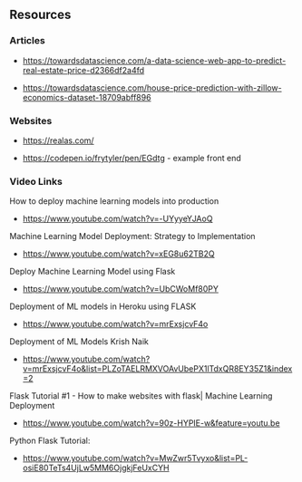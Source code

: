 ## Resources

### Articles

* https://towardsdatascience.com/a-data-science-web-app-to-predict-real-estate-price-d2366df2a4fd


* https://towardsdatascience.com/house-price-prediction-with-zillow-economics-dataset-18709abff896


### Websites

* https://realas.com/

* https://codepen.io/frytyler/pen/EGdtg - example front end


### Video Links

 
How to deploy machine learning models into production

* https://www.youtube.com/watch?v=-UYyyeYJAoQ

Machine Learning Model Deployment: Strategy to Implementation

* https://www.youtube.com/watch?v=xEG8u62TB2Q


Deploy Machine Learning Model using Flask

* https://www.youtube.com/watch?v=UbCWoMf80PY


Deployment of ML models in Heroku using FLASK

* https://www.youtube.com/watch?v=mrExsjcvF4o


Deployment of ML Models Krish Naik

*  https://www.youtube.com/watch?v=mrExsjcvF4o&list=PLZoTAELRMXVOAvUbePX1lTdxQR8EY35Z1&index=2



Flask Tutorial #1 - How to make websites with flask| Machine Learning Deployment

* https://www.youtube.com/watch?v=90z-HYPIE-w&feature=youtu.be


Python Flask Tutorial:

* https://www.youtube.com/watch?v=MwZwr5Tvyxo&list=PL-osiE80TeTs4UjLw5MM6OjgkjFeUxCYH


